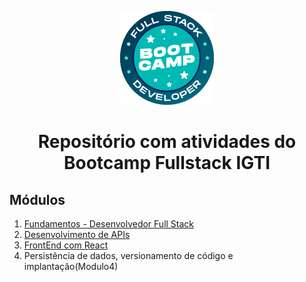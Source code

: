 <p align="center">
  <img src="assets/img/bootcamp_fullstack.png" alt="Logo Bootcamp Fullstack"/>
</p>

<h1 align="center">Repositório com atividades do Bootcamp Fullstack IGTI</h1>

## Módulos
1. [Fundamentos - Desenvolvedor Full Stack](Modulo1)
2. [Desenvolvimento de APIs](Modulo2)
3. [FrontEnd com React](Modulo3)
4.  Persistência de dados, versionamento de código e implantação(Modulo4)
